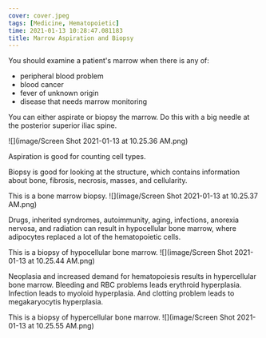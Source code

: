 ```yaml
---
cover: cover.jpeg
tags: [Medicine, Hematopoietic]
time: 2021-01-13 10:28:47.081183
title: Marrow Aspiration and Biopsy
---
```


You should examine a patient's marrow when there is any of:

- peripheral blood problem
- blood cancer
- fever of unknown origin
- disease that needs marrow monitoring

You can either aspirate or biopsy the marrow.
Do this with a big needle at the posterior superior iliac spine.

![](image/Screen Shot 2021-01-13 at 10.25.36 AM.png)

Aspiration is good for counting cell types.

Biopsy is good for looking at the structure, which contains information about bone, fibrosis, necrosis, masses, and cellularity.

This is a bone marrow biopsy.
![](image/Screen Shot 2021-01-13 at 10.25.37 AM.png)

Drugs, inherited syndromes, autoimmunity, aging, infections, anorexia nervosa, and radiation can result in hypocellular bone marrow, where adipocytes replaced a lot of the hematopoietic cells.

This is a biopsy of hypocellular bone marrow.
![](image/Screen Shot 2021-01-13 at 10.25.44 AM.png)

Neoplasia and increased demand for hematopoiesis results in hypercellular bone marrow.
Bleeding and RBC problems leads erythroid hyperplasia.
Infection leads to myoloid hyperplasia.
And clotting problem leads to megakaryocytis hyperplasia.

This is a biopsy of hypercellular bone marrow.
![](image/Screen Shot 2021-01-13 at 10.25.55 AM.png)
